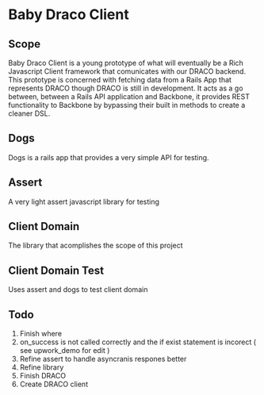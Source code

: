 # Baby Draco Client
## Scope
Baby Draco Client is a young prototype of what will eventually be a Rich Javascript Client framework that comunicates with our DRACO backend. This prototype is concerned with fetching data from a Rails App that represents DRACO though DRACO is still in development. It acts as a go between, between a Rails API application and Backbone, it provides REST functionality to Backbone by bypassing their built in methods to create a cleaner DSL.
## Dogs
Dogs is a rails app that provides a very simple API for testing.
## Assert
A very light assert javascript library for testing
## Client Domain
The library that acomplishes the scope of this project
## Client Domain Test
Uses assert and dogs to test client domain
## Todo
1. Finish where
  1. on_success is not called correctly and the if exist statement is incorect ( see upwork_demo for edit )
2. Refine assert to handle asyncranis respones better
3. Refine library
4. Finish DRACO
5. Create DRACO client
